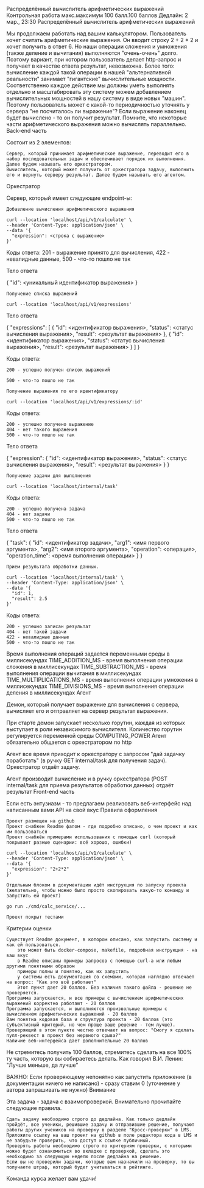 Распределённый вычислитель арифметических выражений
Контрольная работа
макс.максимум 100 балл.100 баллов
Дедлайн: 2 мар., 23:30
Распределённый вычислитель арифметических выражений

Мы продолжаем работать над вашим калькулятором.
Пользователь хочет считать арифметические выражения. Он вводит строку 2 + 2 * 2 и хочет получить в ответ 6. Но наши операции сложения и умножения (также деление и вычитания) выполняются "очень-очень" долго. Поэтому вариант, при котором пользователь делает http-запрос и получает в качестве ответа результат, невозможна. Более того: вычисление каждой такой операции в нашей "альтернативной реальности" занимает "гигантские" вычислительные мощности. Соответственно каждое действие мы должны уметь выполнять отдельно и масштабировать эту систему можем добавлением вычислительных мощностей в нашу систему в виде новых "машин". Поэтому пользователь может с какой-то периодичностью уточнять у сервера "не посчиталось ли выражение"? Если выражение наконец будет вычислено - то он получит результат. Помните, что некоторые части арифметического выражения можно вычислять параллельно.
Back-end часть

Состоит из 2 элементов:

    Сервер, который принимает арифметическое выражение, переводит его в набор последовательных задач и обеспечивает порядок их выполнения. Далее будем называть его оркестратором.
    Вычислитель, который может получить от оркестратора задачу, выполнить его и вернуть серверу результат. Далее будем называть его агентом.

Оркестратор

Сервер, который имеет следующие endpoint-ы:

    Добавление вычисления арифметического выражения

    curl --location 'localhost/api/v1/calculate' \
    --header 'Content-Type: application/json' \
    --data '{
      "expression": <строка с выражение>
    }'

Коды ответа: 201 - выражение принято для вычисления, 422 - невалидные данные, 500 - что-то пошло не так

Тело ответа

{
    "id": <уникальный идентификатор выражения>
}

    Получение списка выражений

    curl --location 'localhost/api/v1/expressions'

Тело ответа

{
    "expressions": [
        {
            "id": <идентификатор выражения>,
            "status": <статус вычисления выражения>,
            "result": <результат выражения>
        },
        {
            "id": <идентификатор выражения>,
            "status": <статус вычисления выражения>,
            "result": <результат выражения>
        }
    ]
}

Коды ответа:

    200 - успешно получен список выражений

    500 - что-то пошло не так

    Получение выражения по его идентификатору

    curl --location 'localhost/api/v1/expressions/:id'

Коды ответа:

    200 - успешно получено выражение
    404 - нет такого выражения
    500 - что-то пошло не так

Тело ответа

{
    "expression":
        {
            "id": <идентификатор выражения>,
            "status": <статус вычисления выражения>,
            "result": <результат выражения>
        }
}

    Получение задачи для выполнения

    curl --location 'localhost/internal/task'

Коды ответа:

    200 - успешно получена задача
    404 - нет задачи
    500 - что-то пошло не так

Тело ответа

{
    "task":
        {
            "id": <идентификатор задачи>,
            "arg1": <имя первого аргумента>,
            "arg2": <имя второго аргумента>,
            "operation": <операция>,
            "operation_time": <время выполнения операции>
        }
}

    Прием результата обработки данных.

    curl --location 'localhost/internal/task' \
    --header 'Content-Type: application/json' \
    --data '{
      "id": 1,
      "result": 2.5
    }'

Коды ответа:

    200 - успешно записан результат
    404 - нет такой задачи
    422 - невалидные данные
    500 - что-то пошло не так

Время выполнения операций задается переменными среды в миллисекундах
TIME_ADDITION_MS - время выполнения операции сложения в миллисекундах
TIME_SUBTRACTION_MS - время выполнения операции вычитания в миллисекундах
TIME_MULTIPLICATIONS_MS - время выполнения операции умножения в миллисекундах
TIME_DIVISIONS_MS - время выполнения операции деления в миллисекундах
Агент

Демон, который получает выражение для вычисления с сервера, вычисляет его и отправляет на сервер результат выражения.

При старте демон запускает несколько горутин, каждая из которых выступает в роли независимого вычислителя. Количество горутин регулируется переменной среды COMPUTING_POWER
Агент обязательно общается с оркестратором по http

Агент все время приходит к оркестратору с запросом "дай задачку поработать" (в ручку GET internal/task для получения задач). Оркестратор отдаёт задачу.

Агент производит вычисление и в ручку оркестратора (POST internal/task для приема результатов обработки данных) отдаёт результат
Front-end часть

Если есть энтузиазм - то предлагаем реализовать веб-интерфейс над написанным вами API на свой вкус
Правила оформления

    Проект размещен на github
    Проект снабжен Readme фалом - где подробно описано, о чем проект и как им пользоваться
    Проект снабжён примерами использования с помощью curl (который покрывает разные сценарии: всё хорошо, ошибки)

    curl --location 'localhost/api/v1/calculate' \
    --header 'Content-Type: application/json' \
    --data '{
      "expression": "2+2*2"
    }'

    Отдельным блоком в документации идёт инструкция по запуску проекта (желательно, чтобы можно было просто скопировать какую-то команду и запустить ей проект)

    go run ./cmd/calc_service/...

    Проект покрыт тестами

Критерии оценки

    Существует Readme документ, в котором описано, как запустить систему и как ей пользоваться.
        это может быть docker-compose, makefile, подробная инструкция - на ваш вкус
        в Readme описаны примеры запросов с помощью curl-a или любым другими понятными образом
        примеры полны и понятно, как их запустить
        у системы есть документация со схемами, которая наглядно отвечает на вопрос: "Как это всё работает"
        Этот пункт дает 20 баллов. Без наличия такого файла - решение не проверяется.
    Программа запускается, и все примеры с вычислением арифметических выражений корректно работают - 20 баллов
    Программа запускается, и выполняются произвольные примеры с вычислением арифметических выражений - 20 баллов
    Вам понятна кодовая база и структура проекта - 20 баллов (это субъективный критерий, но чем проще ваше решение - тем лучше). Проверяющий в этом пункте честно отвечает на вопрос: "Смогу я сделать пулл-реквест в проект без нервного срыва?"
    Наличие веб-интерфейса дает дополнительные 20 баллов

Не стремитесь получить 100 баллов, стремитесь сделать на все 100% ту часть, которую вы собираетесь делать. Как говорил В.И. Ленин: "Лучше меньше, да лучше"

ВАЖНО: Если проверяющему непонятно как запустить приложение (в документации ничего не написано) - сразу ставим 0 (уточнение у автора запрашивать не нужно)
Внимание

Эта задача - задача с взаимопроверкой.
Внимательно прочитайте следующие правила.

    Сдать задачу необходимо строго до дедлайна. Как только дедлайн пройдёт, все ученики, решившие задачу и отправившие решение, получают работы других учеников на проверку в разделе "Кросс-проверки" в LMS.
    Приложите ссылку на ваш проект на github в поле редактора кода в LMS и не забудьте проверить, что доступ к ссылке публичный.
    Проверять работы необходимо строго по критериям проверки, с которыми можно будет ознакомиться во вкладке с проверкой, сделать это необходимо за следующую неделю после дедлайна на решение.
    Если вы не проверили задачи, которые вам назначили на проверку, то вы получаете штраф, который будет учитываться в рейтинге.

Команда курса желает вам удачи!